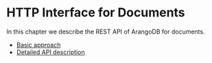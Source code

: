 HTTP Interface for Documents
============================

In this chapter we describe the REST API of ArangoDB for documents.

  - [Basic approach](AddressAndEtag.md)
  - [Detailed API description](WorkingWithDocuments.md)
